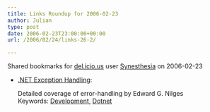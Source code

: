```yaml
---
title: Links Roundup for 2006-02-23
author: Julian
type: post
date: 2006-02-23T23:00:00+00:00
url: /2006/02/24/links-26-2/

---
```

Shared bookmarks for [del.icio.us][1] user  [Synesthesia][2] on 2006-02-23

  * [.NET Exception Handling][3]:
  
    Detailed coverage of error-handling by Edward G. Nilges   
    Keywords: [Development][4], [Dotnet][5]

 [1]: https://del.icio.us/
 [2]: https://del.icio.us/synesthesia
 [3]: https://www.developerdotstar.com/mag/articles/error_exception_handling.html "https://www.developerdotstar.com/mag/articles/error_exception_handling.html"
 [4]: https://del.icio.us/synesthesia/Development
 [5]: https://del.icio.us/synesthesia/Dotnet